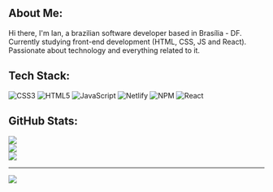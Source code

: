 ## About Me:
Hi there, I'm Ian, a brazilian software developer based in Brasília - DF. 
<br> Currently studying front-end development (HTML, CSS, JS and React).
<br> Passionate about technology and everything related to it.

## Tech Stack:
![CSS3](https://img.shields.io/badge/css3-%231572B6.svg?style=for-the-badge&logo=css3&logoColor=white) ![HTML5](https://img.shields.io/badge/html5-%23E34F26.svg?style=for-the-badge&logo=html5&logoColor=white) ![JavaScript](https://img.shields.io/badge/javascript-%23323330.svg?style=for-the-badge&logo=javascript&logoColor=%23F7DF1E) ![Netlify](https://img.shields.io/badge/netlify-%23000000.svg?style=for-the-badge&logo=netlify&logoColor=#00C7B7) ![NPM](https://img.shields.io/badge/NPM-%23000000.svg?style=for-the-badge&logo=npm&logoColor=white) ![React](https://img.shields.io/badge/react-%2320232a.svg?style=for-the-badge&logo=react&logoColor=%2361DAFB)
## GitHub Stats:
![](https://github-readme-stats.vercel.app/api?username=vieira14n&theme=dark&hide_border=false&include_all_commits=false&count_private=false)<br/>
![](https://github-readme-streak-stats.herokuapp.com/?user=vieira14n&theme=dark&hide_border=false)<br/>
![](https://github-readme-stats.vercel.app/api/top-langs/?username=vieira14n&theme=dark&hide_border=false&include_all_commits=false&count_private=false&layout=compact)

---
[![](https://visitcount.itsvg.in/api?id=vieira14n&icon=5&color=0)](https://visitcount.itsvg.in)

<!-- Proudly created with GPRM ( https://gprm.itsvg.in ) -->
